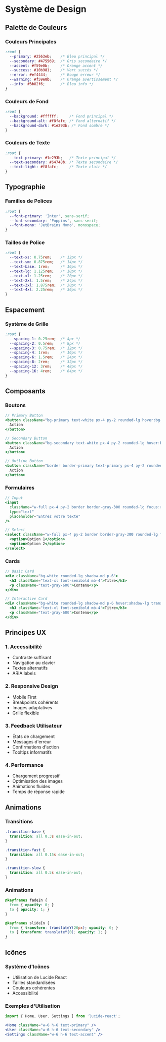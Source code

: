 # Système de Design

## Palette de Couleurs

### Couleurs Principales
```css
:root {
  --primary: #2563eb;    /* Bleu principal */
  --secondary: #475569;  /* Gris secondaire */
  --accent: #f59e0b;     /* Orange accent */
  --success: #10b981;    /* Vert succès */
  --error: #ef4444;      /* Rouge erreur */
  --warning: #f59e0b;    /* Orange avertissement */
  --info: #3b82f6;       /* Bleu info */
}
```

### Couleurs de Fond
```css
:root {
  --background: #ffffff;     /* Fond principal */
  --background-alt: #f8fafc; /* Fond alternatif */
  --background-dark: #1e293b; /* Fond sombre */
}
```

### Couleurs de Texte
```css
:root {
  --text-primary: #1e293b;   /* Texte principal */
  --text-secondary: #64748b; /* Texte secondaire */
  --text-light: #f8fafc;     /* Texte clair */
}
```

## Typographie

### Familles de Polices
```css
:root {
  --font-primary: 'Inter', sans-serif;
  --font-secondary: 'Poppins', sans-serif;
  --font-mono: 'JetBrains Mono', monospace;
}
```

### Tailles de Police
```css
:root {
  --text-xs: 0.75rem;    /* 12px */
  --text-sm: 0.875rem;   /* 14px */
  --text-base: 1rem;     /* 16px */
  --text-lg: 1.125rem;   /* 18px */
  --text-xl: 1.25rem;    /* 20px */
  --text-2xl: 1.5rem;    /* 24px */
  --text-3xl: 1.875rem;  /* 30px */
  --text-4xl: 2.25rem;   /* 36px */
}
```

## Espacement

### Système de Grille
```css
:root {
  --spacing-1: 0.25rem;  /* 4px */
  --spacing-2: 0.5rem;   /* 8px */
  --spacing-3: 0.75rem;  /* 12px */
  --spacing-4: 1rem;     /* 16px */
  --spacing-6: 1.5rem;   /* 24px */
  --spacing-8: 2rem;     /* 32px */
  --spacing-12: 3rem;    /* 48px */
  --spacing-16: 4rem;    /* 64px */
}
```

## Composants

### Boutons
```jsx
// Primary Button
<button className="bg-primary text-white px-4 py-2 rounded-lg hover:bg-primary-dark">
  Action
</button>

// Secondary Button
<button className="bg-secondary text-white px-4 py-2 rounded-lg hover:bg-secondary-dark">
  Action
</button>

// Outline Button
<button className="border border-primary text-primary px-4 py-2 rounded-lg hover:bg-primary-light">
  Action
</button>
```

### Formulaires
```jsx
// Input
<input 
  className="w-full px-4 py-2 border border-gray-300 rounded-lg focus:ring-2 focus:ring-primary focus:border-primary"
  type="text"
  placeholder="Entrez votre texte"
/>

// Select
<select className="w-full px-4 py-2 border border-gray-300 rounded-lg focus:ring-2 focus:ring-primary focus:border-primary">
  <option>Option 1</option>
  <option>Option 2</option>
</select>
```

### Cards
```jsx
// Basic Card
<div className="bg-white rounded-lg shadow-md p-6">
  <h3 className="text-xl font-semibold mb-4">Titre</h3>
  <p className="text-gray-600">Contenu</p>
</div>

// Interactive Card
<div className="bg-white rounded-lg shadow-md p-6 hover:shadow-lg transition-shadow">
  <h3 className="text-xl font-semibold mb-4">Titre</h3>
  <p className="text-gray-600">Contenu</p>
</div>
```

## Principes UX

### 1. Accessibilité
- Contraste suffisant
- Navigation au clavier
- Textes alternatifs
- ARIA labels

### 2. Responsive Design
- Mobile First
- Breakpoints cohérents
- Images adaptatives
- Grille flexible

### 3. Feedback Utilisateur
- États de chargement
- Messages d'erreur
- Confirmations d'action
- Tooltips informatifs

### 4. Performance
- Chargement progressif
- Optimisation des images
- Animations fluides
- Temps de réponse rapide

## Animations

### Transitions
```css
.transition-base {
  transition: all 0.3s ease-in-out;
}

.transition-fast {
  transition: all 0.15s ease-in-out;
}

.transition-slow {
  transition: all 0.5s ease-in-out;
}
```

### Animations
```css
@keyframes fadeIn {
  from { opacity: 0; }
  to { opacity: 1; }
}

@keyframes slideIn {
  from { transform: translateY(20px); opacity: 0; }
  to { transform: translateY(0); opacity: 1; }
}
```

## Icônes

### Système d'Icônes
- Utilisation de Lucide React
- Tailles standardisées
- Couleurs cohérentes
- Accessibilité

### Exemples d'Utilisation
```jsx
import { Home, User, Settings } from 'lucide-react';

<Home className="w-6 h-6 text-primary" />
<User className="w-6 h-6 text-secondary" />
<Settings className="w-6 h-6 text-accent" />
``` 